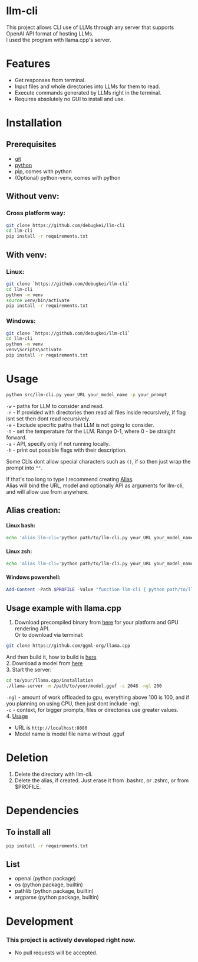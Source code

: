 # llm-cli
This project allows CLI use of LLMs through any server that supports OpenAI API format of hosting LLMs.  
I used the program with llama.cpp's server.  

# Features
* Get responses from terminal.
* Input files and whole directories into LLMs for them to read.
* Execute commands generated by LLMs right in the terminal.
* Requires absolutely no GUI to install and use.  

# Installation
## Prerequisites
* [git](https://git-scm.com/)
* [python](https://www.python.org/)
* pip, comes with python
* (Optional) python-venv, comes with python

## Without venv:
### Cross platform way:
```sh
git clone https://github.com/debugkei/llm-cli
cd llm-cli
pip install -r requirements.txt
```
## With venv:
### Linux:
```sh
git clone `https://github.com/debugkei/llm-cli`  
cd llm-cli  
python -m venv  
source venv/bin/activate  
pip install -r requirements.txt  
```
### Windows:
```sh
git clone `https://github.com/debugkei/llm-cli`  
cd llm-cli  
python -m venv  
venv\Scripts\activate  
pip install -r requirements.txt  
```

# Usage
```sh
python src/llm-cli.py your_URL your_model_name -p your_prompt  
```
`-w` - paths for LLM to consider and read.  
`-r` - If provided with directories then read all files inside recursively, if flag isnt set then dont read recursively.  
`-e` - Exclude specific paths that LLM is not going to consider.  
`-t` - set the temperature for the LLM. Range 0-1, where 0 - be straight forward.  
`-a` - API, specify only if not running locally.  
`-h` - print out possible flags with their description.  

Some CLIs dont allow special characters such as `()`, if so then just wrap the prompt into `""`.  

If that's too long to type I recommend creating [Alias](##alias-creation).  
Alias will bind the URL, model and optionally API as arguments for llm-cli, and will allow use from anywhere.  
## Alias creation:
#### Linux bash:
```bash
echo 'alias llm-cli='python path/to/llm-cli.py your_URL your_model_name -a your_API_(optional)'' >> ~/.bashrc  
```

#### Linux zsh:
```zsh
echo 'alias llm-cli='python path/to/llm-cli.py your_URL your_model_name -a your_API_(optional)'' >> ~/.zshrc  
```

#### Windows powershell:
```powershell
Add-Content -Path $PROFILE -Value "function llm-cli { python path/to/llm-cli.py your_URL your_model_name -a your_API_(optional) }"  
```

## Usage example with llama.cpp
1. Download precompiled binary from [here](https://github.com/ggml-org/llama.cpp/releases) for your platform and GPU rendering API.  
  Or to download via terminal:
  ```sh
  git clone https://github.com/ggml-org/llama.cpp
  ```
  And then build it, how to build is [here](https://github.com/ggml-org/llama.cpp#building-the-project)  
2. Download a model from [here](https://huggingface.co/)  
3. Start the server:  
```sh
cd to/your/llama.cpp/installation  
./llama-server -m /path/to/your/model.gguf -c 2048 -ngl 200  
```
`-ngl` - amount of work offloaded to gpu, everything above 100 is 100, and if you planning on using CPU, then just dont include -ngl.  
`-c` - context, for bigger prompts, files or directories use greater values.  
4. [Usage](#usage)  
  * URL is `http://localhost:8080`
  * Model name is model file name without .gguf

# Deletion
1. Delete the directory with llm-cli.  
2. Delete the alias, if created. Just erase it from .bashrc, or .zshrc, or from $PROFILE.

# Dependencies
## To install all
```sh
pip install -r requirements.txt  
```
## List
* openai (python package)
* os (python package, builtin)
* pathlib (python package, builtin)
* argparse (python package, builtin)

# Development
### This project is actively developed right now.
* No pull requests will be accepted.
